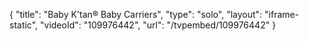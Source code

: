 {
    "title": "Baby K'tan&reg; Baby Carriers",
    "type": "solo",
    "layout": "iframe-static",
    "videoId": "109976442",
    "url": "\/tvpembed\/109976442"
}